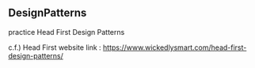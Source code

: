 ## DesignPatterns
practice Head First Design Patterns

 c.f.) Head First website link : https://www.wickedlysmart.com/head-first-design-patterns/
